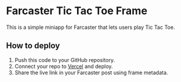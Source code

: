 # Farcaster Tic Tac Toe Frame

This is a simple miniapp for Farcaster that lets users play Tic Tac Toe.

## How to deploy

1. Push this code to your GitHub repository.
2. Connect your repo to [Vercel](https://vercel.com) and deploy.
3. Share the live link in your Farcaster post using frame metadata.